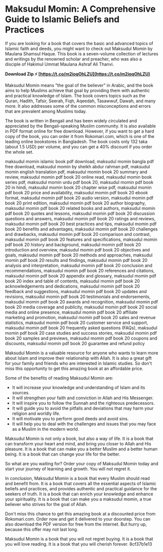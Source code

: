 # Maksudul Momin: A Comprehensive Guide to Islamic Beliefs and Practices
 
If you are looking for a book that covers the basic and advanced topics of Islamic faith and deeds, you might want to check out Maksudul Momin by Maulana Shamsul Haque. This book is a seven-volume collection of lectures and writings by the renowned scholar and preacher, who was also a disciple of Hakimul Ummat Maulana Ashraf Ali Thanvi.
 
**Download Zip ⚡ [https://t.co/m2ioqOhLZU](https://t.co/m2ioqOhLZU)**


 
Maksudul Momin means "the goal of the believer" in Arabic, and the book aims to help Muslims achieve that goal by providing them with authentic and practical knowledge of Islam. The book covers topics such as the Quran, Hadith, Tafsir, Seerah, Fiqh, Aqeedah, Tasawwuf, Dawah, and many more. It also addresses some of the common misconceptions and errors that are prevalent among Muslims today.
 
The book is written in Bengali and has been widely circulated and appreciated by the Bengali-speaking Muslim community. It is also available in PDF format online for free download. However, if you want to get a hard copy of the book, you can order it from Rokomari.com, which is one of the leading online bookstores in Bangladesh. The book costs only 132 taka (about 1.5 USD) per volume, and you can get a 40% discount if you order the whole set.
 
maksudul momin islamic book pdf download,  maksudul momin bangla pdf free download,  maksudul momin by sheikh abdur rahman pdf,  maksudul momin english translation pdf,  maksudul momin book 20 summary and review,  maksudul momin pdf book 20 online read,  maksudul momin book series pdf,  maksudul momin urdu pdf book 20,  maksudul momin pdf book 20 in hindi,  maksudul momin book 20 chapter wise pdf,  maksudul momin pdf book 20 price and availability,  maksudul momin pdf book 20 ebook format,  maksudul momin pdf book 20 audio version,  maksudul momin pdf book 20 print edition,  maksudul momin pdf book 20 author biography,  maksudul momin pdf book 20 related books and authors,  maksudul momin pdf book 20 quotes and lessons,  maksudul momin pdf book 20 discussion questions and answers,  maksudul momin pdf book 20 ratings and reviews,  maksudul momin pdf book 20 best practices and tips,  maksudul momin pdf book 20 benefits and advantages,  maksudul momin pdf book 20 challenges and drawbacks,  maksudul momin pdf book 20 comparison and contrast,  maksudul momin pdf book 20 features and specifications,  maksudul momin pdf book 20 history and background,  maksudul momin pdf book 20 introduction and overview,  maksudul momin pdf book 20 objectives and goals,  maksudul momin pdf book 20 methods and approaches,  maksudul momin pdf book 20 results and findings,  maksudul momin pdf book 20 analysis and interpretation,  maksudul momin pdf book 20 conclusion and recommendations,  maksudul momin pdf book 20 references and citations,  maksudul momin pdf book 20 appendix and glossary,  maksudul momin pdf book 20 index and table of contents,  maksudul momin pdf book 20 acknowledgements and dedications,  maksudul momin pdf book 20 feedback and suggestions,  maksudul momin pdf book 20 updates and revisions,  maksudul momin pdf book 20 testimonials and endorsements,  maksudul momin pdf book 20 awards and recognition,  maksudul momin pdf book 20 media coverage and publicity,  maksudul momin pdf book 20 social media and online presence,  maksudul momin pdf book 20 affiliate marketing and promotion,  maksudul momin pdf book 20 sales and revenue statistics,  maksudul momin pdf book 20 customer service and support,  maksudul momin pdf book 20 frequently asked questions (FAQs),  maksudul momin pdf book 20 case studies and success stories,  maksudul momin pdf book 20 samples and previews,  maksudul momin pdf book 20 coupons and discounts,  maksudul momin pdf book 20 guarantee and refund policy
 
Maksudul Momin is a valuable resource for anyone who wants to learn more about Islam and improve their relationship with Allah. It is also a great gift for your family and friends who are interested in Islamic studies. So don't miss this opportunity to get this amazing book at an affordable price.
  
Some of the benefits of reading Maksudul Momin are:
 
- It will increase your knowledge and understanding of Islam and its sources.
- It will strengthen your faith and conviction in Allah and His Messenger.
- It will inspire you to follow the Sunnah and the righteous predecessors.
- It will guide you to avoid the pitfalls and deviations that may harm your religion and worldly life.
- It will motivate you to perform good deeds and avoid sins.
- It will help you to deal with the challenges and issues that you may face as a Muslim in the modern world.

Maksudul Momin is not only a book, but also a way of life. It is a book that can transform your heart and mind, and bring you closer to Allah and His pleasure. It is a book that can make you a better Muslim and a better human being. It is a book that can change your life for the better.
 
So what are you waiting for? Order your copy of Maksudul Momin today and start your journey of learning and growth. You will not regret it.
  
In conclusion, Maksudul Momin is a book that every Muslim should read and benefit from. It is a book that covers all the essential aspects of Islamic beliefs and practices, and provides authentic and practical guidance for the seekers of truth. It is a book that can enrich your knowledge and enhance your spirituality. It is a book that can make you a maksudul momin, a true believer who strives for the goal of Allah.
 
Don't miss this chance to get this amazing book at a discounted price from Rokomari.com. Order now and get it delivered to your doorstep. You can also download the PDF version for free from the internet. But hurry up, because this offer may not last long.
 
Maksudul Momin is a book that you will not regret buying. It is a book that you will love reading. It is a book that you will cherish forever.
 8cf37b1e13
 
